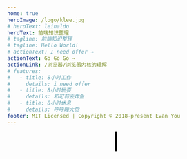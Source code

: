 ```yaml
---
home: true
heroImage: /logo/klee.jpg
# heroText: leinaldo
heroText: 前端知识整理
# tagline: 前端知识整理
# tagline: Hello World!
# actionText: I need offer →
actionText: Go Go Go →
actionLink: /浏览器/浏览器内核的理解
# features:
#   - title: 8小时工作
#     details: i need offer
#   - title: 8小时玩耍
#     details: 和可莉去炸鱼
#   - title: 8小时休息
#     details: 呼呼睡大觉
footer: MIT Licensed | Copyright © 2018-present Evan You
---
```


<style>
  .flex{
    display:flex;
    justify-content:center;
    align-items:center
  }
  .hello-world {
  /*hack*/
  box-sizing: content-box;
  width: 11ch;
  overflow: hidden;
  white-space: nowrap;
  font-size:40px;
  animation: typing 2s steps(11),blink 0.5s step-end infinite alternate;
  border-right: 5px solid black;
  font-family: monospace;
}

/*hack */
@keyframes typing {
  from {
    width: 0;
  }
}
@keyframes blink {
  50% {
    border-color: transparent;
  }
}
  </style>

<div class="flex">
  <div class="hello-world">
    <!-- Hello World! -->
    by Leinaldo
  </div>
</div>
